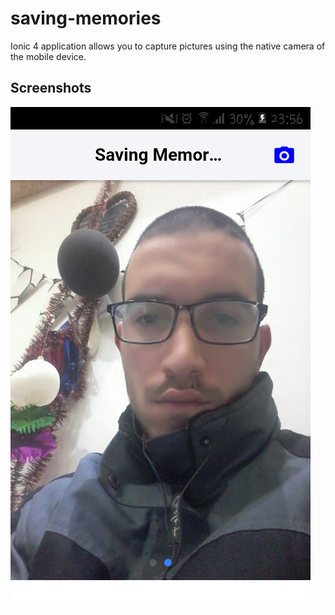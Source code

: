 # saving-memories

Ionic 4 application allows you to capture pictures using the native camera of the mobile device.

## Screenshots 

![img](/img/img.png)